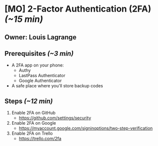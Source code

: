 # [MO] 2-Factor Authentication (2FA) *(~15 min)*

## Owner: Louis Lagrange

## Prerequisites *(~3 min)*

* A 2FA app on your phone:
  * Authy
  * LastPass Authenticator
  * Google Authenticator
* A safe place where you'll store backup codes

## Steps *(~12 min)*

1. Enable 2FA on GitHub
    * https://github.com/settings/security
2. Enable 2FA on Google
    * https://myaccount.google.com/signinoptions/two-step-verification
3. Enable 2FA on Trello
    * https://trello.com/2fa
